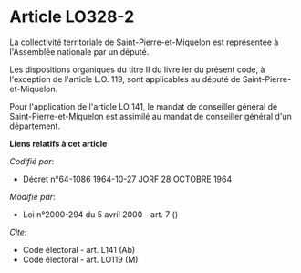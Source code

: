 # Article LO328-2

La collectivité territoriale de Saint-Pierre-et-Miquelon est représentée à l'Assemblée nationale par un député.

Les dispositions organiques du titre II du livre Ier du présent code, à l'exception de l'article L.O. 119, sont applicables
au député de Saint-Pierre-et-Miquelon.

Pour l'application de l'article LO 141, le mandat de conseiller général de Saint-Pierre-et-Miquelon est assimilé au mandat de
conseiller général d'un département.

**Liens relatifs à cet article**

_Codifié par_:

  - Décret n°64-1086 1964-10-27 JORF 28 OCTOBRE 1964

_Modifié par_:

  - Loi n°2000-294 du 5 avril 2000 - art. 7 ()

_Cite_:

  - Code électoral - art. L141 (Ab)
  - Code électoral - art. LO119 (M)
